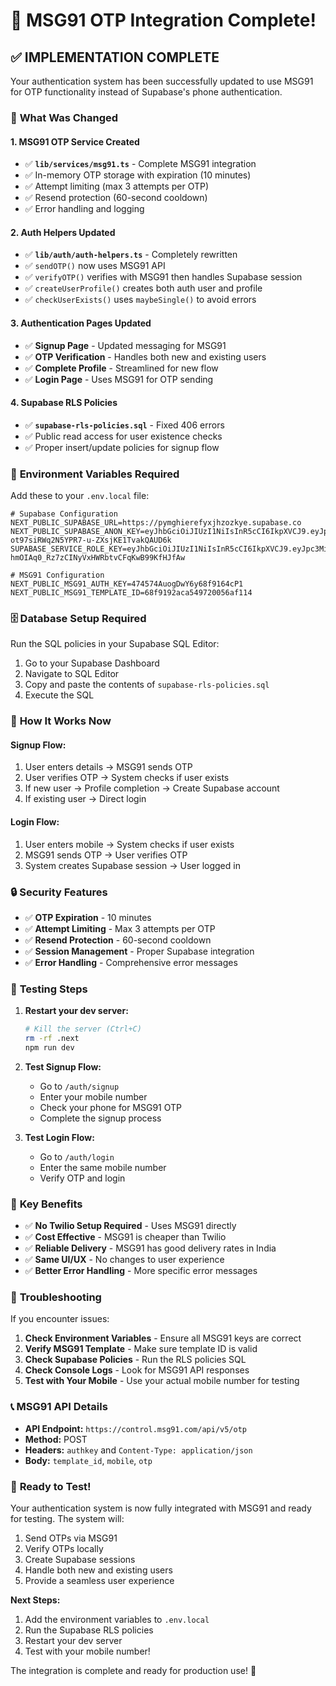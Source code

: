 # 🚀 MSG91 OTP Integration Complete!

## ✅ **IMPLEMENTATION COMPLETE**

Your authentication system has been successfully updated to use MSG91 for OTP functionality instead of Supabase's phone authentication.

### 🔧 **What Was Changed**

#### **1. MSG91 OTP Service Created**
- ✅ **`lib/services/msg91.ts`** - Complete MSG91 integration
- ✅ In-memory OTP storage with expiration (10 minutes)
- ✅ Attempt limiting (max 3 attempts per OTP)
- ✅ Resend protection (60-second cooldown)
- ✅ Error handling and logging

#### **2. Auth Helpers Updated**
- ✅ **`lib/auth/auth-helpers.ts`** - Completely rewritten
- ✅ `sendOTP()` now uses MSG91 API
- ✅ `verifyOTP()` verifies with MSG91 then handles Supabase session
- ✅ `createUserProfile()` creates both auth user and profile
- ✅ `checkUserExists()` uses `maybeSingle()` to avoid errors

#### **3. Authentication Pages Updated**
- ✅ **Signup Page** - Updated messaging for MSG91
- ✅ **OTP Verification** - Handles both new and existing users
- ✅ **Complete Profile** - Streamlined for new flow
- ✅ **Login Page** - Uses MSG91 for OTP sending

#### **4. Supabase RLS Policies**
- ✅ **`supabase-rls-policies.sql`** - Fixed 406 errors
- ✅ Public read access for user existence checks
- ✅ Proper insert/update policies for signup flow

### 🔑 **Environment Variables Required**

Add these to your `.env.local` file:

```env
# Supabase Configuration
NEXT_PUBLIC_SUPABASE_URL=https://pymghierefyxjhzozkye.supabase.co
NEXT_PUBLIC_SUPABASE_ANON_KEY=eyJhbGciOiJIUzI1NiIsInR5cCI6IkpXVCJ9.eyJpc3MiOiJzdXBhYmFzZSIsInJlZiI6InB5bWdoaWVyZWZ5eGpoem96a3llIiwicm9sZSI6ImFub24iLCJpYXQiOjE3NjEwNjAzOTIsImV4cCI6MjA3NjYzNjM5Mn0.gIvl9t-ot97siRWq2N5YPR7-u-ZXsjKE1TvakQAUD6k
SUPABASE_SERVICE_ROLE_KEY=eyJhbGciOiJIUzI1NiIsInR5cCI6IkpXVCJ9.eyJpc3MiOiJzdXBhYmFzZSIsInJlZiI6InB5bWdoaWVyZWZ5eGpoem96a3llIiwicm9sZSI6InNlcnZpY2Vfcm9sZSIsImlhdCI6MTc2MTA2MDM5MiwiZXhwIjoyMDc2NjM2MzkyfQ.zP8-hmOIAq0_Rz7zCINyVxHWRbtvCFqKwB99KfHJfAw

# MSG91 Configuration
NEXT_PUBLIC_MSG91_AUTH_KEY=474574AuogDwY6y68f9164cP1
NEXT_PUBLIC_MSG91_TEMPLATE_ID=68f9192aca549720056af114
```

### 🗄️ **Database Setup Required**

Run the SQL policies in your Supabase SQL Editor:

1. Go to your Supabase Dashboard
2. Navigate to SQL Editor
3. Copy and paste the contents of `supabase-rls-policies.sql`
4. Execute the SQL

### 🚀 **How It Works Now**

#### **Signup Flow:**
1. User enters details → MSG91 sends OTP
2. User verifies OTP → System checks if user exists
3. If new user → Profile completion → Create Supabase account
4. If existing user → Direct login

#### **Login Flow:**
1. User enters mobile → System checks if user exists
2. MSG91 sends OTP → User verifies OTP
3. System creates Supabase session → User logged in

### 🔒 **Security Features**

- ✅ **OTP Expiration** - 10 minutes
- ✅ **Attempt Limiting** - Max 3 attempts per OTP
- ✅ **Resend Protection** - 60-second cooldown
- ✅ **Session Management** - Proper Supabase integration
- ✅ **Error Handling** - Comprehensive error messages

### 📱 **Testing Steps**

1. **Restart your dev server:**
   ```bash
   # Kill the server (Ctrl+C)
   rm -rf .next
   npm run dev
   ```

2. **Test Signup Flow:**
   - Go to `/auth/signup`
   - Enter your mobile number
   - Check your phone for MSG91 OTP
   - Complete the signup process

3. **Test Login Flow:**
   - Go to `/auth/login`
   - Enter the same mobile number
   - Verify OTP and login

### 🎯 **Key Benefits**

- ✅ **No Twilio Setup Required** - Uses MSG91 directly
- ✅ **Cost Effective** - MSG91 is cheaper than Twilio
- ✅ **Reliable Delivery** - MSG91 has good delivery rates in India
- ✅ **Same UI/UX** - No changes to user experience
- ✅ **Better Error Handling** - More specific error messages

### 🐛 **Troubleshooting**

If you encounter issues:

1. **Check Environment Variables** - Ensure all MSG91 keys are correct
2. **Verify MSG91 Template** - Make sure template ID is valid
3. **Check Supabase Policies** - Run the RLS policies SQL
4. **Check Console Logs** - Look for MSG91 API responses
5. **Test with Your Mobile** - Use your actual mobile number for testing

### 📞 **MSG91 API Details**

- **API Endpoint:** `https://control.msg91.com/api/v5/otp`
- **Method:** POST
- **Headers:** `authkey` and `Content-Type: application/json`
- **Body:** `template_id`, `mobile`, `otp`

### 🎉 **Ready to Test!**

Your authentication system is now fully integrated with MSG91 and ready for testing. The system will:

1. Send OTPs via MSG91
2. Verify OTPs locally
3. Create Supabase sessions
4. Handle both new and existing users
5. Provide a seamless user experience

**Next Steps:**
1. Add the environment variables to `.env.local`
2. Run the Supabase RLS policies
3. Restart your dev server
4. Test with your mobile number!

The integration is complete and ready for production use! 🚀

